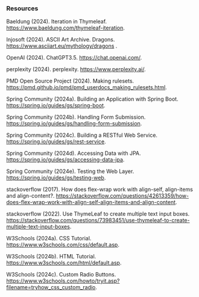 ### Resources

Baeldung (2024). Iteration in Thymeleaf. https://www.baeldung.com/thymeleaf-iteration.

Injosoft (2024). ASCII Art Archive. Dragons. https://www.asciiart.eu/mythology/dragons .

OpenAI (2024). ChatGPT3.5. https://chat.openai.com/.

perplexity (2024). perplexity. https://www.perplexity.ai/.

PMD Open Source Project (2024). Making rulesets. https://pmd.github.io/pmd/pmd_userdocs_making_rulesets.html.

Spring Community (2024a). Building an Application with Spring Boot. https://spring.io/guides/gs/spring-boot.

Spring Community (2024b). Handling Form Submission. https://spring.io/guides/gs/handling-form-submission.

Spring Community (2024c). Building a RESTful Web Service. https://spring.io/guides/gs/rest-service.

Spring Community (2024d). Accessing Data with JPA. https://spring.io/guides/gs/accessing-data-jpa.

Spring Community (2024e). Testing the Web Layer. https://spring.io/guides/gs/testing-web.

stackoverflow (2017). How does flex-wrap work with align-self, align-items and align-content?. https://stackoverflow.com/questions/42613359/how-does-flex-wrap-work-with-align-self-align-items-and-align-content.

stackoverflow (2022). Use ThymeLeaf to create multiple text input boxes. https://stackoverflow.com/questions/73983451/use-thymeleaf-to-create-multiple-text-input-boxes.

W3Schools (2024a). CSS Tutorial. https://www.w3schools.com/css/default.asp.

W3Schools (2024b). HTML Tutorial. https://www.w3schools.com/html/default.asp.

W3Schools (2024c). Custom Radio Buttons. https://www.w3schools.com/howto/tryit.asp?filename=tryhow_css_custom_radio.
